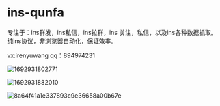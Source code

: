 # ins-qunfa
专注于：ins群发，ins私信，ins拉群，ins 关注，私信，以及ins各种数据抓取。
纯ins协议，非浏览器自动化，保证效率。


vx:irenyuwang  qq：894974231

![1692931802771](https://github.com/irenyu/ins-qunfa/assets/94881743/340f1d9c-05e1-4af1-8fe2-1ba36833abae)


![1692931882010](https://github.com/irenyu/ins-qunfa/assets/94881743/0123e5fb-876a-4459-aa36-8ebd8b3eaeb0)

![8a64f41a1e337893c9e36658a00b67e](https://github.com/irenyu/ins-qunfa/assets/94881743/c689dc87-e274-4de6-84e9-15aba9167360)
